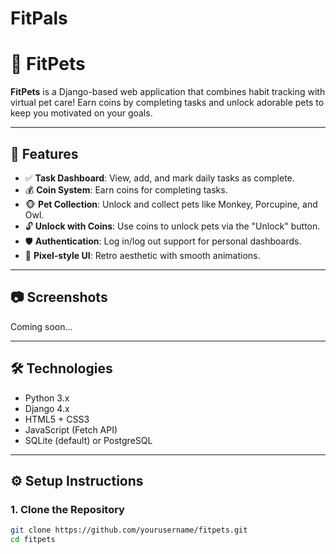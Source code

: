 # FitPals
# 🐾 FitPets

**FitPets** is a Django-based web application that combines habit tracking with virtual pet care! Earn coins by completing tasks and unlock adorable pets to keep you motivated on your goals.

---

## 🚀 Features

- ✅ **Task Dashboard**: View, add, and mark daily tasks as complete.
- 💰 **Coin System**: Earn coins for completing tasks.
- 🐵 **Pet Collection**: Unlock and collect pets like Monkey, Porcupine, and Owl.
- 🔓 **Unlock with Coins**: Use coins to unlock pets via the "Unlock" button.
- 🛡️ **Authentication**: Log in/log out support for personal dashboards.
- 🎨 **Pixel-style UI**: Retro aesthetic with smooth animations.

---

## 📷 Screenshots

Coming soon...

---

## 🛠️ Technologies

- Python 3.x  
- Django 4.x  
- HTML5 + CSS3  
- JavaScript (Fetch API)  
- SQLite (default) or PostgreSQL  

---

## ⚙️ Setup Instructions

### 1. Clone the Repository

```bash
git clone https://github.com/yourusername/fitpets.git
cd fitpets
